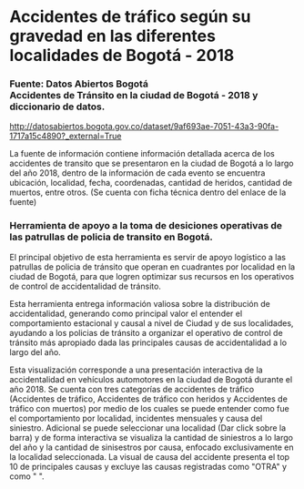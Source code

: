 # Accidentes de tráfico según su gravedad en las diferentes localidades de Bogotá - 2018

### Fuente: Datos Abiertos Bogotá </br> Accidentes de Tránsito en la ciudad de Bogotá - 2018 y diccionario de datos. 
http://datosabiertos.bogota.gov.co/dataset/9af693ae-7051-43a3-90fa-1717a15c4890?_external=True

La fuente de información contiene información detallada acerca de los accidentes de transito que se presentaron en la ciudad de Bogotá a lo largo del año 2018, dentro de la información de cada evento se encuentra ubicación, localidad, fecha, coordenadas, cantidad de heridos, cantidad de muertos, entre otros. (Se cuenta con ficha técnica dentro del enlace de la fuente)

### Herramienta de apoyo a la toma de desiciones operativas de las patrullas de policia de transito en Bogotá.

El principal objetivo de esta herramienta es servir de apoyo logístico a las patrullas de policia de tránsito que operan en cuadrantes por localidad en la ciudad de Bogotá, para que logren optimizar sus recursos en los operativos de control de accidentalidad de tránsito.

Esta herramienta entrega información valiosa sobre la distribución de accidentalidad, generando como principal valor el entender el comportamiento estacional y causal a nivel de Ciudad y de sus localidades, ayudando a los policias de tránsito a organizar el operativo de control de tránsito más apropiado dada las principales causas de accidentalidad a lo largo del año.

Esta visualización corresponde a una presentación interactiva de la accidentalidad en vehículos automotores en la ciudad de Bogotá durante el año 2018. Se cuenta con tres categorías de accidentes de tráfico (Accidentes de tráfico, Accidentes de tráfico con heridos y Accidentes de tráfico con muertos) por medio de los cuales se puede entender como fue el comportamiento por localidad, incidentes mensuales y causa del siniestro. Adicional se puede seleccionar una localidad (Dar click sobre la barra) y de forma interactiva se visualiza la cantidad de siniestros a lo largo del año y la cantidad de sinisestros por causa, enfocado exclusivamente en la localidad seleccionada. La visual de causa del accidente presenta el top 10 de principales causas y excluye las causas registradas como "OTRA" y como " ".

